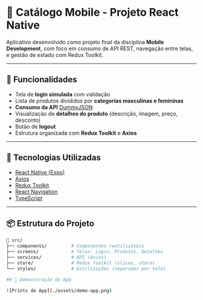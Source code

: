 # 📱 Catálogo Mobile - Projeto React Native

Aplicativo desenvolvido como projeto final da disciplina **Mobile Development**, com foco em consumo de API REST, navegação entre telas, e gestão de estado com Redux Toolkit.

---

## 🚀 Funcionalidades

- Tela de **login simulada** com validação
- Lista de produtos divididos por **categorias masculinas e femininas**
- **Consumo da API** [DummyJSON](https://dummyjson.com/)
- Visualização de **detalhes do produto** (descrição, imagem, preço, desconto)
- Botão de **logout**
- Estrutura organizada com **Redux Toolkit** e **Axios**

---

## 🧠 Tecnologias Utilizadas

- [React Native (Expo)](https://expo.dev/)
- [Axios](https://axios-http.com/)
- [Redux Toolkit](https://redux-toolkit.js.org/)
- [React Navigation](https://reactnavigation.org/)
- [TypeScript](https://www.typescriptlang.org/)

---

## 📦 Estrutura do Projeto

```bash
📁 src/
├── components/         # Componentes reutilizáveis
├── screens/            # Telas: Login, Produtos, Detalhes
├── services/           # API (Axios)
├── store/              # Redux Toolkit (slices, store)
└── styles/             # Estilizações (separadas por tela)

## 📸 Demonstração do App

![Prints do App](./assets/demo-app.png)
